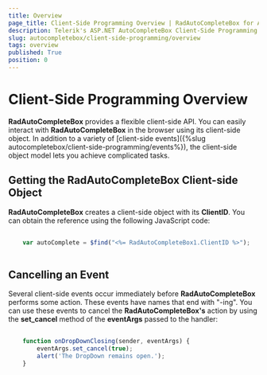 ```yaml
---
title: Overview
page_title: Client-Side Programming Overview | RadAutoCompleteBox for ASP.NET AJAX Documentation
description: Telerik's ASP.NET AutoCompleteBox Client-Side Programming Overview
slug: autocompletebox/client-side-programming/overview
tags: overview
published: True
position: 0
---
```


# Client-Side Programming Overview


**RadAutoCompleteBox** provides a flexible client-side API. You can easily interact with **RadAutoCompleteBox** in the browser using its client-side object. In addition to a variety of [client-side events]({%slug autocompletebox/client-side-programming/events%}), the client-side object model lets you achieve complicated tasks.


## Getting the RadAutoCompleteBox Client-side Object


**RadAutoCompleteBox** creates a client-side object with its **ClientID**. You can obtain the reference using the following JavaScript code:

````JavaScript
	
	var autoComplete = $find("<%= RadAutoCompleteBox1.ClientID %>");
	
````


## Cancelling an Event

Several client-side events occur immediately before **RadAutoCompleteBox** performs some action. These events have names that end with "-ing". You can use these events to cancel the **RadAutoCompleteBox's** action by using the **set_cancel** method of the **eventArgs** passed to the handler:

````JavaScript
	
	function onDropDownClosing(sender, eventArgs) {
        eventArgs.set_cancel(true);
        alert('The DropDown remains open.');
    }
	
````


